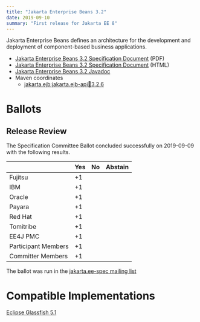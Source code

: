 ```yaml
---
title: "Jakarta Enterprise Beans 3.2"
date: 2019-09-10
summary: "First release for Jakarta EE 8"
---
```


Jakarta Enterprise Beans defines an architecture for the development and deployment of component-based business applications.

* [Jakarta Enterprise Beans 3.2 Specification Document](./enterprise-beans-spec-3.2.pdf) (PDF)
* [Jakarta Enterprise Beans 3.2 Specification Document](./enterprise-beans-spec-3.2.html) (HTML)
* [Jakarta Enterprise Beans 3.2 Javadoc](./apidocs)
* Maven coordinates
  * [jakarta.ejb:jakarta.ejb-api:jar:3.2.6](https://search.maven.org/artifact/jakarta.ejb/jakarta.ejb-api/3.2.6/jar)

# Ballots

## Release Review

The Specification Committee Ballot concluded successfully on 2019-09-09 with the following results.

|                       |  Yes    | No      | Abstain  |
|-----------------------|---------|---------|----------|
|Fujitsu                |   +1    |         |          |
|IBM                    |   +1    |         |          |
|Oracle                 |   +1    |         |          |
|Payara                 |   +1    |         |          |
|Red Hat                |   +1    |         |          |
|Tomitribe              |   +1    |         |          |
|EE4J PMC               |   +1    |         |          |
|Participant Members    |   +1    |         |          |
|Committer Members      |   +1    |         |          |

The ballot was run in the [jakarta.ee-spec mailing list](https://www.eclipse.org/lists/jakarta.ee-spec/msg00532.html)

# Compatible Implementations

[Eclipse Glassfish 5.1](https://projects.eclipse.org/projects/ee4j.glassfish/downloads)
